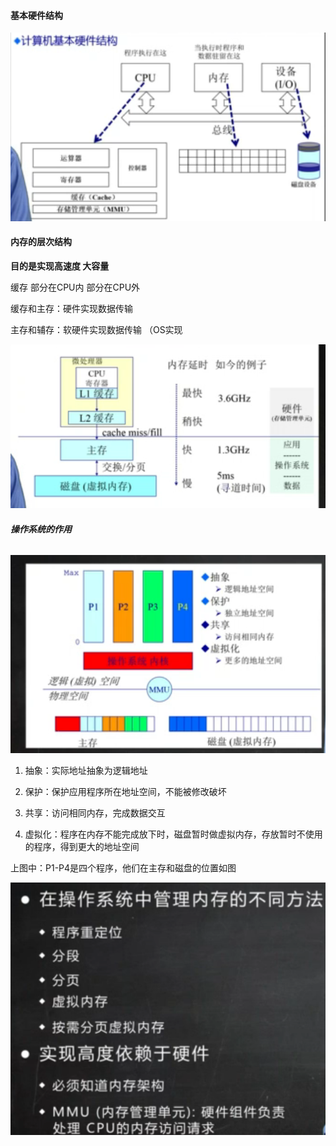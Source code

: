 #### 基本硬件结构

![image-20231104140220158](./image/image_3.1%E8%AE%A1%E7%AE%97%E6%9C%BA%E4%BD%93%E7%B3%BB%E7%BB%93%E6%9E%84%E5%92%8C%E5%86%85%E5%AD%98%E5%88%86%E5%B1%82%E4%BD%93%E7%B3%BB/image-20231104140220158.png)

#### 内存的层次结构

**目的是实现高速度 大容量**

缓存 部分在CPU内 部分在CPU外

缓存和主存：硬件实现数据传输

主存和辅存：软硬件实现数据传输   （OS实现

![image-20231104140318679](./image/image_3.1%E8%AE%A1%E7%AE%97%E6%9C%BA%E4%BD%93%E7%B3%BB%E7%BB%93%E6%9E%84%E5%92%8C%E5%86%85%E5%AD%98%E5%88%86%E5%B1%82%E4%BD%93%E7%B3%BB/image-20231104140318679.png)



###### **操作系统的作用**

![image-20231104140834656](./image/image_3.1%E8%AE%A1%E7%AE%97%E6%9C%BA%E4%BD%93%E7%B3%BB%E7%BB%93%E6%9E%84%E5%92%8C%E5%86%85%E5%AD%98%E5%88%86%E5%B1%82%E4%BD%93%E7%B3%BB/image-20231104140834656.png)

1. 抽象：实际地址抽象为逻辑地址

2. 保护：保护应用程序所在地址空间，不能被修改破坏

3. 共享：访问相同内存，完成数据交互

4. 虚拟化：程序在内存不能完成放下时，磁盘暂时做虚拟内存，存放暂时不使用的程序，得到更大的地址空间

上图中：P1-P4是四个程序，他们在主存和磁盘的位置如图



![image-20231104141128486](./image/image_3.1%E8%AE%A1%E7%AE%97%E6%9C%BA%E4%BD%93%E7%B3%BB%E7%BB%93%E6%9E%84%E5%92%8C%E5%86%85%E5%AD%98%E5%88%86%E5%B1%82%E4%BD%93%E7%B3%BB/image-20231104141128486.png)